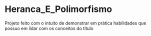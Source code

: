 # Heranca_E_Polimorfismo
Projeto feito com o intuito de demonstrar em prática habilidades que possuo em lidar com os conceitos do título
